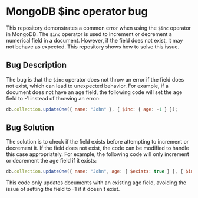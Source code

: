 # MongoDB $inc operator bug

This repository demonstrates a common error when using the `$inc` operator in MongoDB. The `$inc` operator is used to increment or decrement a numerical field in a document. However, if the field does not exist, it may not behave as expected. This repository shows how to solve this issue.

## Bug Description
The bug is that the `$inc` operator does not throw an error if the field does not exist, which can lead to unexpected behavior. For example, if a document does not have an age field, the following code will set the age field to -1 instead of throwing an error:

```javascript
db.collection.updateOne({ name: "John" }, { $inc: { age: -1 } });
```

## Bug Solution
The solution is to check if the field exists before attempting to increment or decrement it. If the field does not exist, the code can be modified to handle this case appropriately. For example, the following code will only increment or decrement the age field if it exists:

```javascript
db.collection.updateOne({ name: "John", age: { $exists: true } }, { $inc: { age: -1 } });
```

This code only updates documents with an existing age field, avoiding the issue of setting the field to -1 if it doesn't exist.